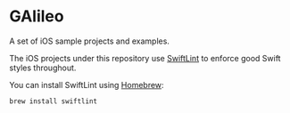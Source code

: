 # GAlileo
A set of iOS sample projects and examples.

The iOS projects under this repository use [SwiftLint](https://github.com/realm/SwiftLint) to enforce good Swift styles throughout.

You can install SwiftLint using [Homebrew](http://brew.sh/):
```bash
brew install swiftlint
```
